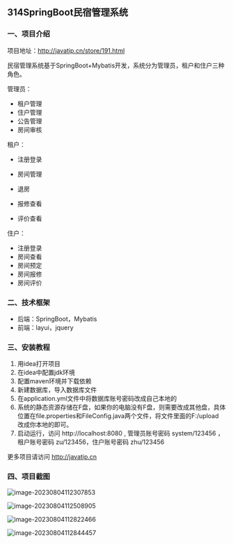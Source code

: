 ## 314SpringBoot民宿管理系统

### 一、项目介绍

项目地址：http://javatip.cn/store/191.html

民宿管理系统基于SpringBoot+Mybatis开发，系统分为管理员，租户和住户三种角色。

管理员：

- 租户管理
- 住户管理
- 公告管理
- 房间审核

租户：

- 注册登录

- 房间管理
- 退房
- 报修查看
- 评价查看

住户：

- 注册登录
- 房间查看
- 房间预定
- 房间报修
- 房间评价

### 二、技术框架

- 后端：SpringBoot，Mybatis
- 前端：layui，jquery

### 三、安装教程

1. 用idea打开项目
2. 在idea中配置jdk环境
3. 配置maven环境并下载依赖
4. 新建数据库，导入数据库文件
5. 在application.yml文件中将数据库账号密码改成自己本地的
6. 系统的静态资源存储在F盘，如果你的电脑没有F盘，则需要改成其他盘，具体位置在file.properties和FileConfig.java两个文件，将文件里面的F:/upload 改成你本地的即可。
7. 启动运行，访问 http://localhost:8080  , 管理员账号密码 system/123456 ，租户账号密码 zu/123456，住户账号密码 zhu/123456

更多项目请访问 http://javatip.cn

### 四、项目截图

![image-20230804112307853](http://image.javatip.cn/bysj/20230808153502.png)

![image-20230804112508905](http://image.javatip.cn/bysj/20230804112509.png)

![image-20230804112822466](http://image.javatip.cn/bysj/20230804112822.png)

![image-20230804112844457](http://image.javatip.cn/bysj/20230804112844.png)
